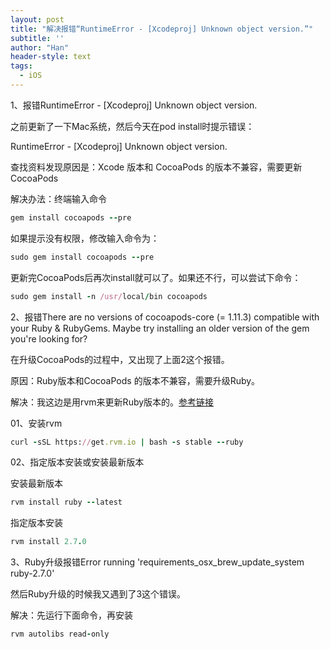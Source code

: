 ```yaml
---
layout: post
title: "解决报错“RuntimeError - [Xcodeproj] Unknown object version.”"
subtitle: ''
author: "Han"
header-style: text
tags:
  - iOS
---
```


1、报错RuntimeError - [Xcodeproj] Unknown object version.

之前更新了一下Mac系统，然后今天在pod install时提示错误：

RuntimeError - [Xcodeproj] Unknown object version.

查找资料发现原因是：Xcode 版本和 CocoaPods 的版本不兼容，需要更新 CocoaPods 

解决办法：终端输入命令

```ruby
gem install cocoapods --pre
```

如果提示没有权限，修改输入命令为：

```ruby
sudo gem install cocoapods --pre
```

更新完CocoaPods后再次install就可以了。如果还不行，可以尝试下命令：

```ruby
sudo gem install -n /usr/local/bin cocoapods
```

2、报错There are no versions of cocoapods-core (= 1.11.3) compatible with your Ruby & RubyGems. Maybe try installing an older version of the gem you're looking for?

在升级CocoaPods的过程中，又出现了上面2这个报错。

原因：Ruby版本和CocoaPods 的版本不兼容，需要升级Ruby。

解决：我这边是用rvm来更新Ruby版本的。[参考链接](https://www.delftstack.com/zh/howto/ruby/update-ruby-version-in-macos)

01、安装rvm

```ruby
curl -sSL https://get.rvm.io | bash -s stable --ruby
```

02、指定版本安装或安装最新版本

安装最新版本

```ruby
rvm install ruby --latest
```

指定版本安装

```ruby
rvm install 2.7.0
```

3、Ruby升级报错Error running 'requirements_osx_brew_update_system ruby-2.7.0'

然后Ruby升级的时候我又遇到了3这个错误。

解决：先运行下面命令，再安装

```ruby
rvm autolibs read-only
```

